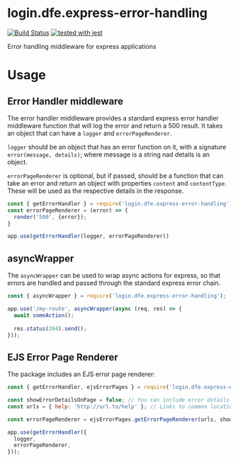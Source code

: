 # login.dfe.express-error-handling
[![Build Status](https://travis-ci.org/DFE-Digital/login.dfe.express-error-handling.svg?branch=master)](https://travis-ci.org/DFE-Digital/login.dfe.express-error-handling)
[![tested with jest](https://img.shields.io/badge/tested_with-jest-99424f.svg)](https://github.com/facebook/jest)

Error handling middleware for express applications

# Usage

## Error Handler middleware
The error handler middleware provides a standard express error handler middleware function that will log
the error and return a 500 result. It takes an object that can have a `logger` and `errorPageRenderer`.

`logger` should be an object that has an error function on it, with a signature `error(message, details)`; where message is a string nad details is an object.

`errorPageRenderer` is optional, but if passed, should be a function that can take an error and return an object with properties `content` and `contentType`. These will be used as the respective details in the response.
```javascript
const { getErrorHandler } = require('login.dfe.express-error-handling');
const errorPageRenderer = (error) => {
  render('500', {error});
}

app.use(getErrorHandler(logger, errorPageRenderer))
```

## asyncWrapper
The `asyncWrapper` can be used to wrap async actions for express, so that errors are handled and
passed through the standard express error chain.

```javascript
const { asyncWrapper } = require('login.dfe.express-error-handling');

app.use('/my-route', asyncWrapper(async (req, res) => {
  await someAction();
  
  res.status(204).send();
}));
```


## EJS Error Page Renderer
The package includes an EJS error page renderer:

```javascript
const { getErrorHandler, ejsErrorPages } = require('login.dfe.express-error-handling');

const showErrorDetailsOnPage = false; // You can include error details on the page in appropriate environments
const urls = { help: 'http://url.to/help' }; // Links to common locations, such as help

const errorPageRenderer = ejsErrorPages.getErrorPageRenderer(urls, showErrorDetailsOnPage);

app.use(getErrorHandler({
  logger,
  errorPageRenderer,
}));
```